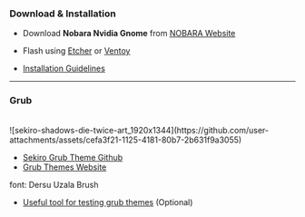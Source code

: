 ### Download & Installation

- Download **Nobara Nvidia Gnome** from [NOBARA Website](https://nobaraproject.org/download-nobara/)
  
- Flash using [Etcher](https://etcher.balena.io/) or [Ventoy](https://www.ventoy.net/en/index.html)
  
- [Installation Guidelines](https://wiki.nobaraproject.org/en/new-user-guide-general-guidelines)

---

### Grub

<br>
  ![sekiro-shadows-die-twice-art_1920x1344](https://github.com/user-attachments/assets/cefa3f21-1125-4181-80b7-2b631f9a3055)
<br>

- [Sekiro Grub Theme Github](https://github.com/semimqmo/sekiro_grub_theme)
- [Grub Themes Website](https://www.gnome-look.org/browse?cat=109&ord=latest)

font: Dersu Uzala Brush

- [Useful tool for testing grub themes](https://github.com/hartwork/grub2-theme-preview) (Optional)

  

